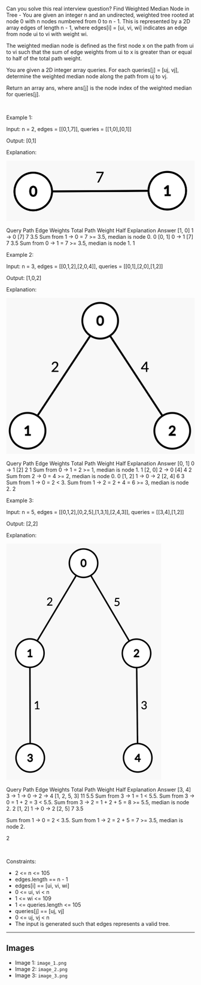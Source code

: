 Can you solve this real interview question? Find Weighted Median Node in Tree - You are given an integer n and an undirected, weighted tree rooted at node 0 with n nodes numbered from 0 to n - 1. This is represented by a 2D array edges of length n - 1, where edges[i] = [ui, vi, wi] indicates an edge from node ui to vi with weight wi.

The weighted median node is defined as the first node x on the path from ui to vi such that the sum of edge weights from ui to x is greater than or equal to half of the total path weight.

You are given a 2D integer array queries. For each queries[j] = [uj, vj], determine the weighted median node along the path from uj to vj.

Return an array ans, where ans[j] is the node index of the weighted median for queries[j].

 

Example 1:

Input: n = 2, edges = [[0,1,7]], queries = [[1,0],[0,1]]

Output: [0,1]

Explanation:

![Example 1](./image_1.png)

Query Path Edge
Weights Total
Path
Weight Half Explanation Answer [1, 0] 1 → 0 [7] 7 3.5 Sum from 1 → 0 = 7 >= 3.5, median is node 0. 0 [0, 1] 0 → 1 [7] 7 3.5 Sum from 0 → 1 = 7 >= 3.5, median is node 1. 1

Example 2:

Input: n = 3, edges = [[0,1,2],[2,0,4]], queries = [[0,1],[2,0],[1,2]]

Output: [1,0,2]

Explanation:

![Example 2](./image_2.png)

Query Path Edge
Weights Total
Path
Weight Half Explanation Answer [0, 1] 0 → 1 [2] 2 1 Sum from 0 → 1 = 2 >= 1, median is node 1. 1 [2, 0] 2 → 0 [4] 4 2 Sum from 2 → 0 = 4 >= 2, median is node 0. 0 [1, 2] 1 → 0 → 2 [2, 4] 6 3 Sum from 1 → 0 = 2 < 3.
Sum from 1 → 2 = 2 + 4 = 6 >= 3, median is node 2. 2

Example 3:

Input: n = 5, edges = [[0,1,2],[0,2,5],[1,3,1],[2,4,3]], queries = [[3,4],[1,2]]

Output: [2,2]

Explanation:

![Example 3](./image_3.png)

Query Path Edge
Weights Total
Path
Weight Half Explanation Answer [3, 4] 3 → 1 → 0 → 2 → 4 [1, 2, 5, 3] 11 5.5 Sum from 3 → 1 = 1 < 5.5.
Sum from 3 → 0 = 1 + 2 = 3 < 5.5.
Sum from 3 → 2 = 1 + 2 + 5 = 8 >= 5.5, median is node 2. 2 [1, 2] 1 → 0 → 2 [2, 5] 7 3.5

Sum from 1 → 0 = 2 < 3.5.
Sum from 1 → 2 = 2 + 5 = 7 >= 3.5, median is node 2.

2

 

Constraints:

 * 2 <= n <= 105
 * edges.length == n - 1
 * edges[i] == [ui, vi, wi]
 * 0 <= ui, vi < n
 * 1 <= wi <= 109
 * 1 <= queries.length <= 105
 * queries[j] == [uj, vj]
 * 0 <= uj, vj < n
 * The input is generated such that edges represents a valid tree.

---

## Images

- Image 1: `image_1.png`
- Image 2: `image_2.png`
- Image 3: `image_3.png`
